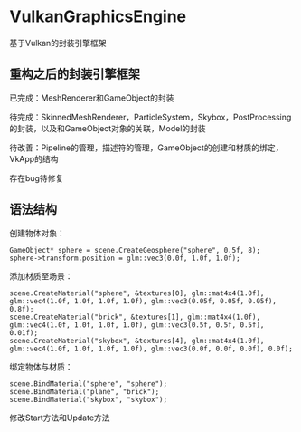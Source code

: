 # VulkanGraphicsEngine
基于Vulkan的封装引擎框架

## 重构之后的封装引擎框架

已完成：MeshRenderer和GameObject的封装

待完成：SkinnedMeshRenderer，ParticleSystem，Skybox，PostProcessing的封装，以及和GameObject对象的关联，Model的封装

待改善：Pipeline的管理，描述符的管理，GameObject的创建和材质的绑定，VkApp的结构

存在bug待修复

## 语法结构
创建物体对象：
```
GameObject* sphere = scene.CreateGeosphere("sphere", 0.5f, 8);
sphere->transform.position = glm::vec3(0.0f, 1.0f, 1.0f);
```
添加材质至场景：
```
scene.CreateMaterial("sphere", &textures[0], glm::mat4x4(1.0f), glm::vec4(1.0f, 1.0f, 1.0f, 1.0f), glm::vec3(0.05f, 0.05f, 0.05f), 0.8f);
scene.CreateMaterial("brick", &textures[1], glm::mat4x4(1.0f), glm::vec4(1.0f, 1.0f, 1.0f, 1.0f), glm::vec3(0.5f, 0.5f, 0.5f), 0.01f);
scene.CreateMaterial("skybox", &textures[4], glm::mat4x4(1.0f), glm::vec4(1.0f, 1.0f, 1.0f, 1.0f), glm::vec3(0.0f, 0.0f, 0.0f), 0.0f);
```
绑定物体与材质：
```
scene.BindMaterial("sphere", "sphere");
scene.BindMaterial("plane", "brick");
scene.BindMaterial("skybox", "skybox");
```

修改Start方法和Update方法
